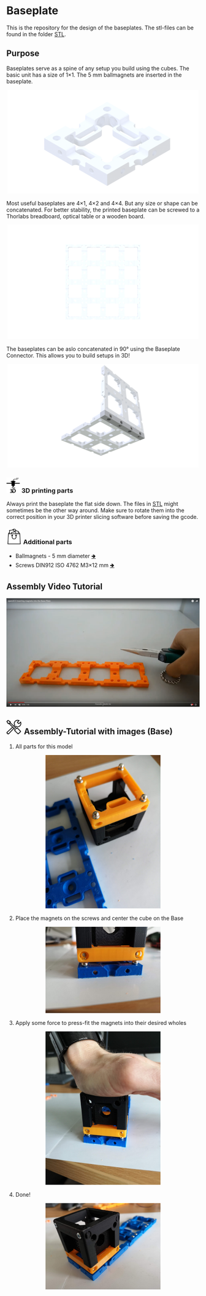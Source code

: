 # Baseplate
This is the repository for the design of the baseplates. The stl-files can be found in the folder [STL](./STL).



## Purpose
Baseplates serve as a spine of any setup you build using the cubes. The basic unit has a size of 1×1. The 5 mm ballmagnets are inserted in the baseplate.

<p align="center">
<img src="./IMAGES/00_Base_v0.png"
width="500">
</p>

Most useful baseplates are 4×1, 4×2 and 4×4. But any size or shape can be concatenated. For better stability, the printed baseplate can be screwed to a Thorlabs breadboard, optical table or a wooden board.

<p align="center">
<img src="./IMAGES/Assembly_base_4x4.png"
width="500">
</p>

The baseplates can be aslo concatenated in 90° using the Baseplate Connector. This allows you to build setups in 3D!

<p align="center">
<img src="./IMAGES/Assembly_base_90degree.png"
width="500">
</p>


### <img src="./IMAGES/P.png" height="40"> 3D printing parts
Always print the baseplate the flat side down. The files in [STL](./STL) might sometimes be the other way around. Make sure to rotate them into the correct position in your 3D printer slicing software before saving the gcode.

### <img src="./IMAGES/B.png" height="40"> Additional parts

* Ballmagnets - 5 mm diameter [🢂](https://www.magnetmax.de/Neodym-Kugelmagnete/Magnetkugel-Kugelmagnet-O-5-0-mm-Neodym-vernickelt-N40-haelt-400-g::158.html)
* Screws DIN912 ISO 4762 M3×12 mm [🢂](https://eshop.wuerth.de/Zylinderschraube-mit-Innensechskant-SHR-ZYL-ISO4762-88-IS25-A2K-M3X12/00843%20%2012.sku/de/DE/EUR/)

## Assembly Video Tutorial
[![UC2 YouSeeToo - How to assemble the baseplate?](./IMAGES/UC2_Assembly_Baseplate.png)](https://www.youtube.com/watch?v=zAMedY0mWKA)

## <img src="./IMAGES/A.png" height="40"> Assembly-Tutorial with images (Base)

1. All parts for this model
<p align="center">
<img src="./IMAGES/UC2_Tut_Base1.jpg" width="300">
</p>

2. Place the magnets on the screws and center the cube on the Base
<p align="center">
<img src="./IMAGES/UC2_Tut_Base3.jpg" width="300">
</p>

3. Apply some force to press-fit the magnets into their desired wholes
<p align="center">
<img src="./IMAGES/UC2_Tut_Base4.jpg" width="300">
</p>

4. Done!
<p align="center">
<img src="./IMAGES/UC2_Tut_Base5.jpg" width="300">
</p>
